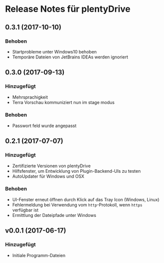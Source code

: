 # Release Notes für plentyDrive

## 0.3.1 (2017-10-10)

### Behoben

- Startprobleme unter Windows10 behoben
- Temporäre Dateien von JetBrains IDEAs werden ignoriert

## 0.3.0 (2017-09-13)

### Hinzugefügt

- Mehrsprachigkeit
- Terra Vorschau kommuniziert nun im stage modus

### Behoben

- Passwort feld wurde angepasst

## 0.2.1 (2017-07-07)

### Hinzugefügt

- Zertifizierte Versionen von plentyDrive
- Hilfsfenster, um Entwicklung von Plugin-Backend-UIs zu testen
- AutoUpdater für Windows und OSX

### Behoben

- UI-Fenster erneut öffnen durch Klick auf das Tray Icon (Windows, Linux)
- Fehlermeldung bei Verwendung vom `http`-Protokoll, wenn `https` verfügbar ist
- Ermittlung der Dateipfade unter Windows

## v0.0.1 (2017-06-17)

### Hinzugefügt

- Initiale Programm-Dateien

